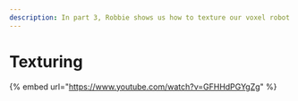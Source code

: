 ```yaml
---
description: In part 3, Robbie shows us how to texture our voxel robot.
---
```


# Texturing

{% embed url="https://www.youtube.com/watch?v=GFHHdPGYgZg" %}
